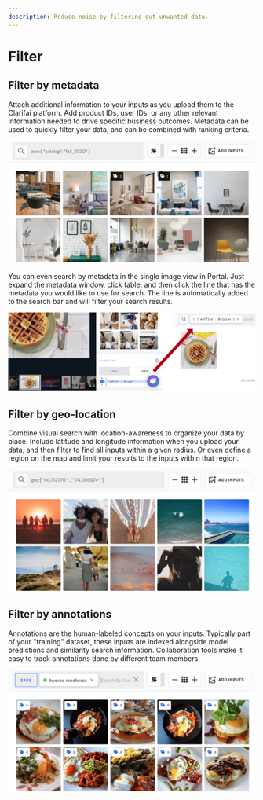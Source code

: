 ```yaml
---
description: Reduce noise by filtering out unwanted data.
---
```


# Filter

## Filter by metadata

Attach additional information to your inputs as you upload them to the Clarifai platform. Add product IDs, user IDs, or any other relevant information needed to drive specific business outcomes. Metadata can be used to quickly filter your data, and can be combined with ranking criteria.

![](../../.gitbook/assets/filter_by_metadata%20%282%29%20%282%29%20%283%29%20%283%29%20%283%29%20%283%29%20%283%29%20%282%29%20%281%29.jpg)

You can even search by metadata in the single image view in Portal. Just expand the metadata window, click table, and then click the line that has the metadata you would like to use for search. The line is automatically added to the search bar and will filter your search results.

![](../../.gitbook/assets/metadata_search_image_view%20%282%29%20%282%29%20%283%29%20%283%29%20%283%29%20%283%29%20%283%29%20%282%29.jpg)

## Filter by geo-location

Combine visual search with location-awareness to organize your data by place. Include latitude and longitude information when you upload your data, and then filter to find all inputs within a given radius. Or even define a region on the map and limit your results to the inputs within that region.

![](../../.gitbook/assets/filter_by_geolocation%20%282%29%20%282%29%20%283%29%20%283%29%20%283%29%20%283%29%20%283%29%20%283%29%20%283%29.jpg)

## Filter by annotations

Annotations are the human-labeled concepts on your inputs. Typically part of your "training" dataset, these inputs are indexed alongside model predictions and similarity search information. Collaboration tools make it easy to track annotations done by different team members.

![](../../.gitbook/assets/filter_by_annotations%20%282%29%20%282%29%20%283%29%20%283%29%20%283%29%20%283%29%20%283%29%20%281%29.jpg)

